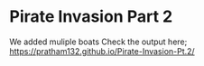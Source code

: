 # Pirate Invasion Part 2
We added muliple boats 
Check the output here; https://pratham132.github.io/Pirate-Invasion-Pt.2/
